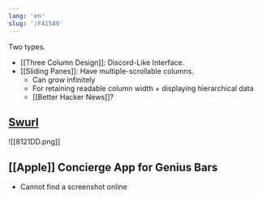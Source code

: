 ```yaml
---
lang: 'en'
slug: '/F415A9'
---
```


Two types.

- [[Three Column Design]]: Discord-Like Interface.
- [[Sliding Panes]]: Have multiple-scrollable columns.
  - Can grow infinitely
  - For retaining readable column width + displaying hierarchical data
  - [[Better Hacker News]]?

## [Swurl](https://swurl.com)

![[8121DD.png]]

## [[Apple]] Concierge App for Genius Bars

- Cannot find a screenshot online
